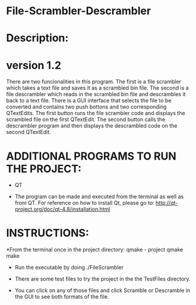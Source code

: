 File-Scrambler-Descrambler
==========================
# Description:
#
# version 1.2

There are two funcionalities in this program. The first is a file scrambler which takes a text file 
and saves it as a scrambled bin file. The second is a file descrambler which reads in the scrambled bin 
file and descrambles it back to a text file. There is a GUI interface that selects the file to be converted
and contains two push bottons and two corresponding QTextEdits. The first button runs the file scrambler code
and displays the scrambled file on the first QTextEdit. The second button calls the descrambler program and
then displays the descrambled code on the second QTextEdit.

ADDITIONAL PROGRAMS TO RUN THE PROJECT:
=======================================

- QT

* The program can be made and executed from the terminal as well as from QT.
For reference on how to install Qt, please go to:
http://qt-project.org/doc/qt-4.8/installation.html

INSTRUCTIONS:
=======================================
*From the terminal once in the project directory:
qmake - project
qmake
make

* Run the executable by doing
./FileScrambler

* There are some test files to try the project in the the TestFiles directory.
* You can click on any of those files and click Scramble or Descramble in the GUI to see both formats of the file.
